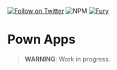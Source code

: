[![Follow on Twitter](https://img.shields.io/twitter/follow/pownjs.svg?logo=twitter)](https://twitter.com/pownjs)
![NPM](https://img.shields.io/npm/v/@pown/apps.svg)
[![Fury](https://img.shields.io/badge/version-2x%20Fury-red.svg)](https://github.com/pownjs/lobby)

# Pown Apps

> **WARNING**: Work in progress.
